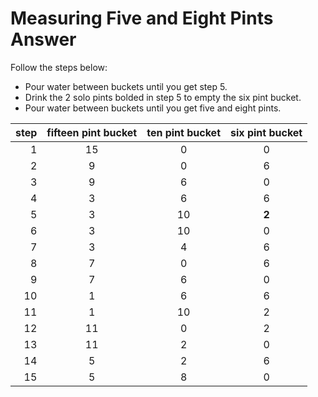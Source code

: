 # Measuring Five and Eight Pints Answer

Follow the steps below: 

- Pour water between buckets until you get step 5.
- Drink the 2 solo pints bolded in step 5 to empty the six pint bucket.
- Pour water between buckets until you get five and eight pints.

|step|fifteen pint bucket|ten pint bucket|six pint bucket|
|---:|:-----------------:|:-------------:|:-------------:|
|  1 | 15                |  0            |   0           |
|  2 |  9                |  0            |   6           |
|  3 |  9                |  6            |   0           |
|  4 |  3                |  6            |   6           |
|  5 |  3                | 10            | **2**         |
|  6 |  3                | 10            |   0           |
|  7 |  3                |  4            |   6           |
|  8 |  7                |  0            |   6           |
|  9 |  7                |  6            |   0           |
| 10 |  1                |  6            |   6           |
| 11 |  1                | 10            |   2           |
| 12 | 11                |  0            |   2           |
| 13 | 11                |  2            |   0           |
| 14 |  5                |  2            |  6            |
| 15 |  5                |  8            |  0            |
